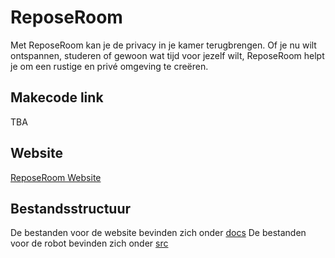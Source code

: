 # ReposeRoom
Met ReposeRoom kan je de privacy in je kamer terugbrengen. Of je nu wilt ontspannen, studeren of gewoon wat tijd voor jezelf wilt, ReposeRoom helpt je om een rustige en privé omgeving te creëren.

## Makecode link
TBA

## Website
[ReposeRoom Website](https://tasit.nl/)

## Bestandsstructuur
De bestanden voor de website bevinden zich onder [docs](/docs/)
De bestanden voor de robot bevinden zich onder [src](/src/)

